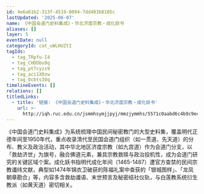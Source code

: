```yaml
---
id: 4e6a61b2-313f-4519-8094-7dd483b8105c
lastUpdated: '2025-06-07'
name: 《中国会道门史料集成》・华北济度宗教・成化妖书
aliases: []
layer: 5
eventDate: null
categoryId: cat_uWLHUZtI
tagIds:
  - tag_TRpfu-I4
  - tag_CHDDbu9q
  - tag_pt7cyzs9
  - tag_aci1X8zw
  - tag_Ocbts3Oq
timelineEvents: []
relations: []
titledLinks:
  - title: '链接: 《中国会道门史料集成》・华北济度宗教・成化妖书'
    url: >-
      http://iqh.ruc.edu.cn/jsmmhsymjjpyj/mmzjymmhs/5571c0aabd6c4b9c9ec6ddc3d6412fe6.htm
---
```

《中国会道门史料集成》为系统梳理中国民间秘密教门的大型史料集，覆盖明代正德年间至1950年代，重点收录清代至民国会道门组织（如一贯道、先天道）的分布、教义及政治活动，其中华北地区济度宗教（如九宫道）作为会道门分支，以「救劫济世」为旗号，融合佛道元素，兼具宗教救赎与政治投机性，成为会道门研究的关键区域个案。成化妖书指明代成化年间（1465-1487）遭官方查禁的民间宗教谶纬文献，典型如1474年锦衣卫破获的陈福礼案中查获的「银城图样」、「龙凤朝章勘合」等，内容多含救劫谶语、末世预言及秘密结社仪轨，与白莲教系统衍生教派（如黄天道）密切相关。
